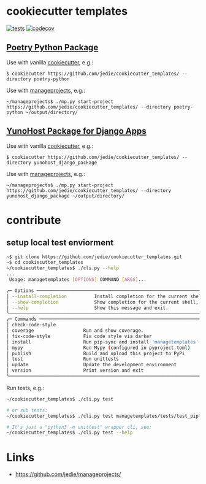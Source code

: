 # cookiecutter templates

[![tests](https://github.com/jedie/cookiecutter_templates/actions/workflows/tests.yml/badge.svg?branch=main)](https://github.com/jedie/cookiecutter_templates/actions/workflows/tests.yml)
[![codecov](https://codecov.io/github/jedie/cookiecutter_templates/branch/main/graph/badge.svg)](https://codecov.io/github/jedie/cookiecutter_templates)


## [Poetry Python Package](https://github.com/jedie/cookiecutter_templates/tree/main/poetry-python)

Use with vanilla [cookiecutter](https://github.com/cookiecutter/cookiecutter), e.g.:

```shell
$ cookiecutter https://github.com/jedie/cookiecutter_templates/ --directory poetry-python
```

Use with [manageprojects](https://github.com/jedie/manageprojects), e.g.:

```shell
~/manageprojects$ ./mp.py start-project https://github.com/jedie/cookiecutter_templates/ --directory poetry-python ~/output/directory/
```



## [YunoHost Package for Django Apps](https://github.com/jedie/cookiecutter_templates/tree/main/yunohost_django_package)

Use with vanilla [cookiecutter](https://github.com/cookiecutter/cookiecutter), e.g.:

```shell
$ cookiecutter https://github.com/jedie/cookiecutter_templates/ --directory yunohost_django_package
```

Use with [manageprojects](https://github.com/jedie/manageprojects), e.g.:

```shell
~/manageprojects$ ./mp.py start-project https://github.com/jedie/cookiecutter_templates/ --directory yunohost_django_package ~/output/directory/
```


# contribute

## setup local test enviorment

```bash
~$ git clone https://github.com/jedie/cookiecutter_templates.git
~$ cd cookiecutter_templates
~/cookiecutter_templates$ ./cli.py --help
...
 Usage: managetemplates [OPTIONS] COMMAND [ARGS]...

╭─ Options ──────────────────────────────────────────────────────────────────────────────────────────────────────────────╮
│ --install-completion          Install completion for the current shell.                                                │
│ --show-completion             Show completion for the current shell, to copy it or customize the installation.         │
│ --help                        Show this message and exit.                                                              │
╰────────────────────────────────────────────────────────────────────────────────────────────────────────────────────────╯
╭─ Commands ─────────────────────────────────────────────────────────────────────────────────────────────────────────────╮
│ check-code-style                                                                                                       │
│ coverage                  Run and show coverage.                                                                       │
│ fix-code-style            Fix code style via darker                                                                    │
│ install                   Run pip-sync and install 'managetemplates' via pip as editable.                              │
│ mypy                      Run Mypy (configured in pyproject.toml)                                                      │
│ publish                   Build and upload this project to PyPi                                                        │
│ test                      Run unittests                                                                                │
│ update                    Update the development environment                                                           │
│ version                   Print version and exit                                                                       │
╰────────────────────────────────────────────────────────────────────────────────────────────────────────────────────────╯
```

Run tests, e.g.:
```bash
~/cookiecutter_templates$ ./cli.py test

# or sub tests:
~/cookiecutter_templates$ ./cli.py test managetemplates/tests/test_piptools_python.py

# It's just a "python3 -m unittest" wrapper cli, see:
~/cookiecutter_templates$ ./cli.py test --help
```


# Links

* https://github.com/jedie/manageprojects/
